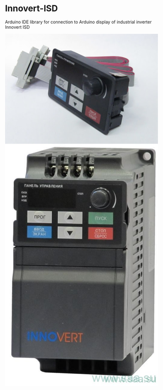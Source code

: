 # Innovert-ISD
Arduino IDE library for connection to Arduino display of industrial inverter Innovert ISD

![IMM1](/Images/inno_disp.jpg)
![IMM2](/Images/inno_full.jpg)
